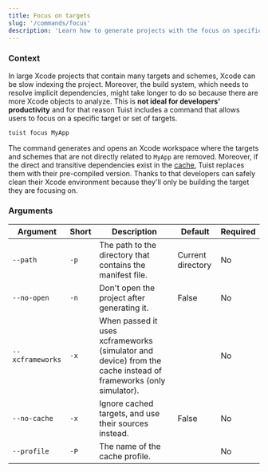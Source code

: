 ```yaml
---
title: Focus on targets
slug: '/commands/focus'
description: 'Learn how to generate projects with the focus on specific targets removing the unnecessary targets and schemes, and replacing direct and transitive dependencies with pre-compiled targets from the cache.'
---
```


### Context

In large Xcode projects that contain many targets and schemes, Xcode can be slow indexing the project.
Moreover, the build system, which needs to resolve implicit dependencies, might take longer to do so because there are more Xcode objects to analyze.
This is **not ideal for developers' productivity** and for that reason Tuist includes a command that allows users to focus on a specific target or set of targets.

```bash
tuist focus MyApp
```

The command generates and opens an Xcode workspace where the targets and schemes that are not directly related to `MyApp` are removed.
Moreover, if the direct and transitive dependencies exist in the [cache](../building-at-scale/caching/),
Tuist replaces them with their pre-compiled version.
Thanks to that developers can safely clean their Xcode environment because they'll only be building the target they are focusing on.

### Arguments

| Argument          | Short | Description                                                                                                    | Default           | Required |
| ----------------- | ----- | -------------------------------------------------------------------------------------------------------------- | ----------------- | -------- |
| `--path `         | `-p`  | The path to the directory that contains the manifest file.                                                     | Current directory | No       |
| `--no-open `      | `-n`  | Don't open the project after generating it.                                                                    | False             | No       |
| `--xcframeworks ` | `-x`  | When passed it uses xcframeworks (simulator and device) from the cache instead of frameworks (only simulator). |                   | No       |
| `--no-cache `     | `-x`  | Ignore cached targets, and use their sources instead.                                                          | False             | No       |
| `--profile `      | `-P`  | The name of the cache profile.                                                                                 |                   | No       |
